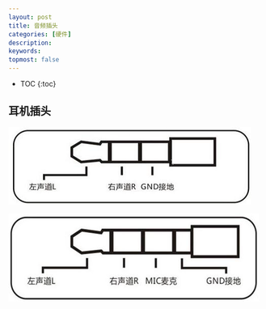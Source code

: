 ```yaml
---
layout: post
title: 音频插头
categories: [硬件]
description: 
keywords: 
topmost: false
---
```


* TOC
{:toc}

## 耳机插头

![耳机插头](/images/speaker/hp1.png)

![耳机插头](/images/speaker/hp2.png)
